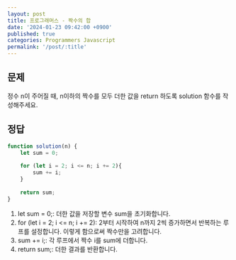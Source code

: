 ```yaml
---
layout: post
title: 프로그래머스 - 짝수의 합
date: '2024-01-23 09:42:00 +0900'
published: true
categories: Programmers Javascript
permalink: '/post/:title'
---
```

## 문제
정수 n이 주어질 때, n이하의 짝수를 모두 더한 값을 return 하도록 solution 함수를 작성해주세요.

## 정답
```javascript
function solution(n) {
    let sum = 0;
        
    for (let i = 2; i <= n; i += 2){
        sum += i;
    }
    
    return sum;
}
```
1. let sum = 0;: 더한 값을 저장할 변수 sum을 초기화합니다.
2. for (let i = 2; i <= n; i += 2): 2부터 시작하여 n까지 2씩 증가하면서 반복하는 루프를 설정합니다. 이렇게 함으로써 짝수만을 고려합니다.
3. sum += i;: 각 루프에서 짝수 i를 sum에 더합니다.
4. return sum;: 더한 결과를 반환합니다.
